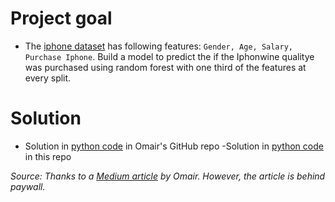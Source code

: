 # Project goal

- The [iphone dataset](https://github.com/omairaasim/machine_learning/blob/master/project_16_random_forest_classifier/iphone_purchase_records.csv) has following features: `Gender, Age, Salary, Purchase Iphone`. Build a model to predict the if the Iphonwine qualitye was purchased using random forest with one third of the features at every split.

# Solution
- Solution in [python code](https://github.com/omairaasim/machine_learning/blob/master/project_16_random_forest_classifier/random_forest_classifier.py) in Omair's GitHub repo
-Solution in [python code](./iphone-purchase-random-forest.py) in this repo

<i> Source: Thanks to a [Medium article](https://medium.com/analytics-vidhya/machine-learning-project-6-predict-salary-using-random-forest-regression-9a18f97c91e5) by Omair. However, the article is behind paywall. </i>
